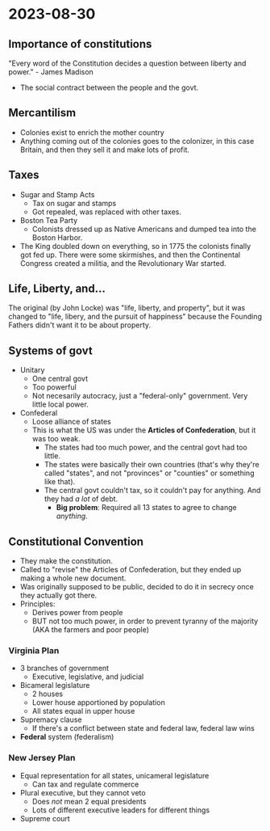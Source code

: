 # 2023-08-30

## Importance of constitutions

"Every word of the Constitution decides a question between liberty and power." - James Madison

- The social contract between the people and the govt.

## Mercantilism

- Colonies exist to enrich the mother country
- Anything coming out of the colonies goes to the colonizer, in this case Britain, and then they sell it and make lots of profit.

## Taxes

- Sugar and Stamp Acts
  - Tax on sugar and stamps
  - Got repealed, was replaced with other taxes.
- Boston Tea Party
  - Colonists dressed up as Native Americans and dumped tea into the Boston Harbor.
- The King doubled down on everything, so in 1775 the colonists finally got fed up. There were some skirmishes, and then the Continental Congress created a militia, and the Revolutionary War started.

## Life, Liberty, and...

The original (by John Locke) was "life, liberty, and property", but it was changed to "life, libery, and the pursuit of happiness" because the Founding Fathers didn't want it to be about property.

## Systems of govt

- Unitary
  - One central govt
  - Too powerful
  - Not necesarily autocracy, just a "federal-only" government. Very little local power.
- Confederal
  - Loose alliance of states
  - This is what the US was under the **Articles of Confederation**, but it was too weak.
    - The states had too much power, and the central govt had too little.
    - The states were basically their own countries (that's why they're called "states", and not "provinces" or "counties" or something like that).
    - The central govt couldn't tax, so it couldn't pay for anything. And they had *a lot* of debt.
      - **Big problem**: Required all 13 states to agree to change *anything*.

## Constitutional Convention

- They make the constitution.
- Called to "revise" the Articles of Confederation, but they ended up making a whole new document.
- Was originally supposed to be public, decided to do it in secrecy once they actually got there.
- Principles:
  - Derives power from people
  - BUT not too much power, in order to prevent tyranny of the majority (AKA the farmers and poor people)

### Virginia Plan

- 3 branches of government
  - Executive, legislative, and judicial
- Bicameral legislature
  - 2 houses
  - Lower house apportioned by population
  - All states equal in upper house
- Supremacy clause
  - If there's a conflict between state and federal law, federal law wins
- **Federal** system (federalism)

### New Jersey Plan

- Equal representation for all states, unicameral legislature
  - Can tax and regulate commerce
- Plural executive, but they cannot veto
  - Does *not* mean 2 equal presidents
  - Lots of different executive leaders for different things
- Supreme court